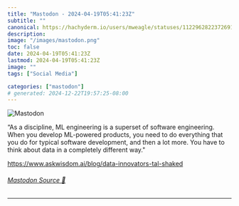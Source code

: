 ```yaml
---
title: "Mastodon - 2024-04-19T05:41:23Z"
subtitle: ""
canonical: https://hachyderm.io/users/mweagle/statuses/112296282237269128
description:
image: "/images/mastodon.png"
toc: false
date: 2024-04-19T05:41:23Z
lastmod: 2024-04-19T05:41:23Z
image: ""
tags: ["Social Media"]

categories: ["mastodon"]
# generated: 2024-12-22T19:57:25-08:00
---
```

![Mastodon](/images/mastodon.png)

<p>“As a discipline, ML engineering is a superset of software engineering. When you develop ML-powered products, you need to do everything that you do for typical software development, and then a lot more. You have to think about data in a completely different way.&quot;</p><p><a href="https://www.askwisdom.ai/blog/data-innovators-tal-shaked" target="_blank" rel="nofollow noopener noreferrer" translate="no"><span class="invisible">https://www.</span><span class="ellipsis">askwisdom.ai/blog/data-innovat</span><span class="invisible">ors-tal-shaked</span></a></p>


###### [Mastodon Source 🐘](https://hachyderm.io/@mweagle/112296282237269128)

___
